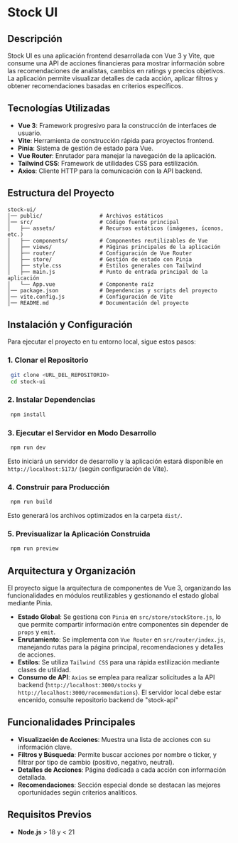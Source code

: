 # Stock UI

## Descripción
Stock UI es una aplicación frontend desarrollada con Vue 3 y Vite, que consume una API de acciones financieras para mostrar información sobre las recomendaciones de analistas, cambios en ratings y precios objetivos. La aplicación permite visualizar detalles de cada acción, aplicar filtros y obtener recomendaciones basadas en criterios específicos.

## Tecnologías Utilizadas
- **Vue 3**: Framework progresivo para la construcción de interfaces de usuario.
- **Vite**: Herramienta de construcción rápida para proyectos frontend.
- **Pinia**: Sistema de gestión de estado para Vue.
- **Vue Router**: Enrutador para manejar la navegación de la aplicación.
- **Tailwind CSS**: Framework de utilidades CSS para estilización.
- **Axios**: Cliente HTTP para la comunicación con la API backend.

## Estructura del Proyecto
```
stock-ui/
│── public/                  # Archivos estáticos
│── src/                     # Código fuente principal
│   ├── assets/              # Recursos estáticos (imágenes, íconos, etc.)
│   ├── components/          # Componentes reutilizables de Vue
│   ├── views/               # Páginas principales de la aplicación
│   ├── router/              # Configuración de Vue Router
│   ├── store/               # Gestión de estado con Pinia
│   ├── style.css            # Estilos generales con Tailwind
│   ├── main.js              # Punto de entrada principal de la aplicación
│   └── App.vue              # Componente raíz
│── package.json             # Dependencias y scripts del proyecto
│── vite.config.js           # Configuración de Vite
│── README.md                # Documentación del proyecto
```

## Instalación y Configuración
Para ejecutar el proyecto en tu entorno local, sigue estos pasos:

### 1. Clonar el Repositorio
```sh
 git clone <URL_DEL_REPOSITORIO>
 cd stock-ui
```

### 2. Instalar Dependencias
```sh
 npm install
```

### 3. Ejecutar el Servidor en Modo Desarrollo
```sh
 npm run dev
```
Esto iniciará un servidor de desarrollo y la aplicación estará disponible en `http://localhost:5173/` (según configuración de Vite).

### 4. Construir para Producción
```sh
 npm run build
```
Esto generará los archivos optimizados en la carpeta `dist/`.

### 5. Previsualizar la Aplicación Construida
```sh
 npm run preview
```

## Arquitectura y Organización
El proyecto sigue la arquitectura de componentes de Vue 3, organizando las funcionalidades en módulos reutilizables y gestionando el estado global mediante Pinia.

- **Estado Global**: Se gestiona con `Pinia` en `src/store/stockStore.js`, lo que permite compartir información entre componentes sin depender de `props` y `emit`.
- **Enrutamiento**: Se implementa con `Vue Router` en `src/router/index.js`, manejando rutas para la página principal, recomendaciones y detalles de acciones.
- **Estilos**: Se utiliza `Tailwind CSS` para una rápida estilización mediante clases de utilidad.
- **Consumo de API**: `Axios` se emplea para realizar solicitudes a la API backend (`http://localhost:3000/stocks` y `http://localhost:3000/recommendations`). El servidor local debe estar encenido, consulte repositorio backend de "stock-api"

## Funcionalidades Principales
- **Visualización de Acciones**: Muestra una lista de acciones con su información clave.
- **Filtros y Búsqueda**: Permite buscar acciones por nombre o ticker, y filtrar por tipo de cambio (positivo, negativo, neutral).
- **Detalles de Acciones**: Página dedicada a cada acción con información detallada.
- **Recomendaciones**: Sección especial donde se destacan las mejores oportunidades según criterios analíticos.

## Requisitos Previos
- **Node.js** > 18 y < 21 




